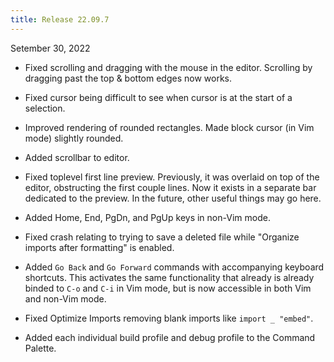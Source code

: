 ```yaml
---
title: Release 22.09.7
---
```


Setember 30, 2022

- Fixed scrolling and dragging with the mouse in the editor. Scrolling by
  dragging past the top & bottom edges now works.

- Fixed cursor being difficult to see when cursor is at the start of a
  selection.

- Improved rendering of rounded rectangles. Made block cursor (in Vim mode)
  slightly rounded.

- Added scrollbar to editor.

- Fixed toplevel first line preview. Previously, it was overlaid on top of the
  editor, obstructing the first couple lines. Now it exists in a separate bar
  dedicated to the preview. In the future, other useful things may go here.

- Added Home, End, PgDn, and PgUp keys in non-Vim mode.

- Fixed crash relating to trying to save a deleted file while "Organize imports
  after formatting" is enabled.

- Added `Go Back` and `Go Forward` commands with accompanying keyboard shortcuts.
  This activates the same functionality that already is already binded to `C-o`
  and `C-i` in Vim mode, but is now accessible in both Vim and non-Vim mode.

- Fixed Optimize Imports removing blank imports like `import _ "embed"`.

- Added each individual build profile and debug profile to the Command Palette.
